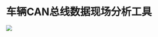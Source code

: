 # 车辆CAN总线数据现场分析工具
![](https://img01.haolizi.net/2021/01/26/51/6/3/5163da7164c627541561ca79ad185833.png)